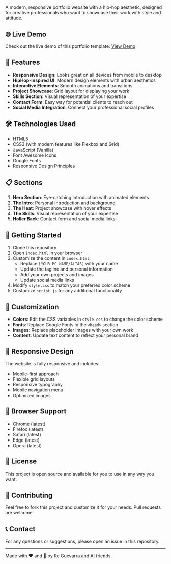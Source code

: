 #  

A modern, responsive portfolio website with a hip-hop aesthetic, designed for creative professionals who want to showcase their work with style and attitude.

## 🌐 Live Demo

Check out the live demo of this portfolio template: [View Demo](https://colaguevz.github.io/Sample-Portfolio--HipHop-Theme-/)

## 🎵 Features

- **Responsive Design**: Looks great on all devices from mobile to desktop
- **HipHop-Inspired UI**: Modern design elements with urban aesthetics
- **Interactive Elements**: Smooth animations and transitions
- **Project Showcase**: Grid layout for displaying your work
- **Skills Section**: Visual representation of your expertise
- **Contact Form**: Easy way for potential clients to reach out
- **Social Media Integration**: Connect your professional social profiles

## 🛠️ Technologies Used

- HTML5
- CSS3 (with modern features like Flexbox and Grid)
- JavaScript (Vanilla)
- Font Awesome Icons
- Google Fonts
- Responsive Design Principles

## 📋 Sections

1. **Hero Section**: Eye-catching introduction with animated elements
2. **The Intro**: Personal introduction and background
3. **The Heat**: Project showcase with hover effects
4. **The Skills**: Visual representation of your expertise
5. **Holler Back**: Contact form and social media links

## 🚀 Getting Started

1. Clone this repository
2. Open `index.html` in your browser
3. Customize the content in `index.html`:
   - Replace `[YOUR MC NAME/ALIAS]` with your name
   - Update the tagline and personal information
   - Add your own projects and images
   - Update social media links
4. Modify `style.css` to match your preferred color scheme
5. Customize `script.js` for any additional functionality

## 🎨 Customization

- **Colors**: Edit the CSS variables in `style.css` to change the color scheme
- **Fonts**: Replace Google Fonts in the `<head>` section
- **Images**: Replace placeholder images with your own work
- **Content**: Update text content to reflect your personal brand

## 📱 Responsive Design

The website is fully responsive and includes:
- Mobile-first approach
- Flexible grid layouts
- Responsive typography
- Mobile navigation menu
- Optimized images

## 🔧 Browser Support

- Chrome (latest)
- Firefox (latest)
- Safari (latest)
- Edge (latest)
- Opera (latest)

## 📄 License

This project is open source and available for you to use in any way you want.

## 👥 Contributing

Feel free to fork this project and customize it for your needs. Pull requests are welcome!

## 📞 Contact

For any questions or suggestions, please open an issue in this repository.

---

Made with ❤️ and 🎵 by Rc Guevarra and AI friends.
